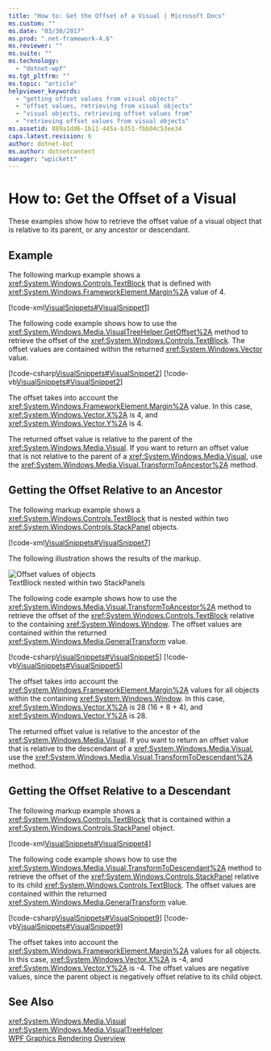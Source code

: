 ```yaml
---
title: "How to: Get the Offset of a Visual | Microsoft Docs"
ms.custom: ""
ms.date: "03/30/2017"
ms.prod: ".net-framework-4.6"
ms.reviewer: ""
ms.suite: ""
ms.technology: 
  - "dotnet-wpf"
ms.tgt_pltfrm: ""
ms.topic: "article"
helpviewer_keywords: 
  - "getting offset values from visual objects"
  - "offset values, retrieving from visual objects"
  - "visual objects, retrieving offset values from"
  - "retrieving offset values from visual objects"
ms.assetid: 889a1dd6-1b11-445a-b351-fbb04c53ee34
caps.latest.revision: 6
author: dotnet-bot
ms.author: dotnetcontent
manager: "wpickett"
---
```

# How to: Get the Offset of a Visual
These examples show how to retrieve the offset value of a visual object that is relative to its parent, or any ancestor or descendant.  
  
## Example  
 The following markup example shows a <xref:System.Windows.Controls.TextBlock> that is defined with <xref:System.Windows.FrameworkElement.Margin%2A> value of 4.  
  
 [!code-xml[VisualSnippets#VisualSnippet1](../../../../samples/snippets/csharp/VS_Snippets_Wpf/VisualSnippets/CSharp/Window1.xaml#visualsnippet1)]  
  
 The following code example shows how to use the <xref:System.Windows.Media.VisualTreeHelper.GetOffset%2A> method to retrieve the offset of the <xref:System.Windows.Controls.TextBlock>. The offset values are contained within the returned <xref:System.Windows.Vector> value.  
  
 [!code-csharp[VisualSnippets#VisualSnippet2](../../../../samples/snippets/csharp/VS_Snippets_Wpf/VisualSnippets/CSharp/Window1.xaml.cs#visualsnippet2)]
 [!code-vb[VisualSnippets#VisualSnippet2](../../../../samples/snippets/visualbasic/VS_Snippets_Wpf/VisualSnippets/visualbasic/window1.xaml.vb#visualsnippet2)]  
  
 The offset takes into account the <xref:System.Windows.FrameworkElement.Margin%2A> value. In this case, <xref:System.Windows.Vector.X%2A> is 4, and <xref:System.Windows.Vector.Y%2A> is 4.  
  
 The returned offset value is relative to the parent of the <xref:System.Windows.Media.Visual>. If you want to return an offset value that is not relative to the parent of a <xref:System.Windows.Media.Visual>, use the <xref:System.Windows.Media.Visual.TransformToAncestor%2A> method.  
  
## Getting the Offset Relative to an Ancestor  
 The following markup example shows a <xref:System.Windows.Controls.TextBlock> that is nested within two <xref:System.Windows.Controls.StackPanel> objects.  
  
 [!code-xml[VisualSnippets#VisualSnippet7](../../../../samples/snippets/csharp/VS_Snippets_Wpf/VisualSnippets/CSharp/Window2.xaml#visualsnippet7)]  
  
 The following illustration shows the results of the markup.  
  
 ![Offset values of objects](../../../../docs/framework/wpf/graphics-multimedia/media/visualoffset-01.png "VisualOffset_01")  
TextBlock nested within two StackPanels  
  
 The following code example shows how to use the <xref:System.Windows.Media.Visual.TransformToAncestor%2A> method to retrieve the offset of the <xref:System.Windows.Controls.TextBlock> relative to the containing <xref:System.Windows.Window>. The offset values are contained within the returned <xref:System.Windows.Media.GeneralTransform> value.  
  
 [!code-csharp[VisualSnippets#VisualSnippet5](../../../../samples/snippets/csharp/VS_Snippets_Wpf/VisualSnippets/CSharp/Window1.xaml.cs#visualsnippet5)]
 [!code-vb[VisualSnippets#VisualSnippet5](../../../../samples/snippets/visualbasic/VS_Snippets_Wpf/VisualSnippets/visualbasic/window1.xaml.vb#visualsnippet5)]  
  
 The offset takes into account the <xref:System.Windows.FrameworkElement.Margin%2A> values for all objects within the containing <xref:System.Windows.Window>. In this case, <xref:System.Windows.Vector.X%2A> is 28 (16 + 8 + 4), and <xref:System.Windows.Vector.Y%2A> is 28.  
  
 The returned offset value is relative to the ancestor of the <xref:System.Windows.Media.Visual>. If you want to return an offset value that is relative to the descendant of a <xref:System.Windows.Media.Visual>, use the <xref:System.Windows.Media.Visual.TransformToDescendant%2A> method.  
  
## Getting the Offset Relative to a Descendant  
 The following markup example shows a <xref:System.Windows.Controls.TextBlock> that is contained within a <xref:System.Windows.Controls.StackPanel> object.  
  
 [!code-xml[VisualSnippets#VisualSnippet4](../../../../samples/snippets/csharp/VS_Snippets_Wpf/VisualSnippets/CSharp/Window1.xaml#visualsnippet4)]  
  
 The following code example shows how to use the <xref:System.Windows.Media.Visual.TransformToDescendant%2A> method to retrieve the offset of the <xref:System.Windows.Controls.StackPanel> relative to its child <xref:System.Windows.Controls.TextBlock>. The offset values are contained within the returned <xref:System.Windows.Media.GeneralTransform> value.  
  
 [!code-csharp[VisualSnippets#VisualSnippet9](../../../../samples/snippets/csharp/VS_Snippets_Wpf/VisualSnippets/CSharp/Window1.xaml.cs#visualsnippet9)]
 [!code-vb[VisualSnippets#VisualSnippet9](../../../../samples/snippets/visualbasic/VS_Snippets_Wpf/VisualSnippets/visualbasic/window1.xaml.vb#visualsnippet9)]  
  
 The offset takes into account the <xref:System.Windows.FrameworkElement.Margin%2A> values for all objects. In this case, <xref:System.Windows.Vector.X%2A> is -4, and <xref:System.Windows.Vector.Y%2A> is -4. The offset values are negative values, since the parent object is negatively offset relative to its child object.  
  
## See Also  
 <xref:System.Windows.Media.Visual>   
 <xref:System.Windows.Media.VisualTreeHelper>   
 [WPF Graphics Rendering Overview](../../../../docs/framework/wpf/graphics-multimedia/wpf-graphics-rendering-overview.md)
